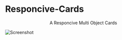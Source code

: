 # Responcive-Cards

<p align="center">A Responcive Multi Object Cards</p>

![Screenshot](./responcive-cards.png)
